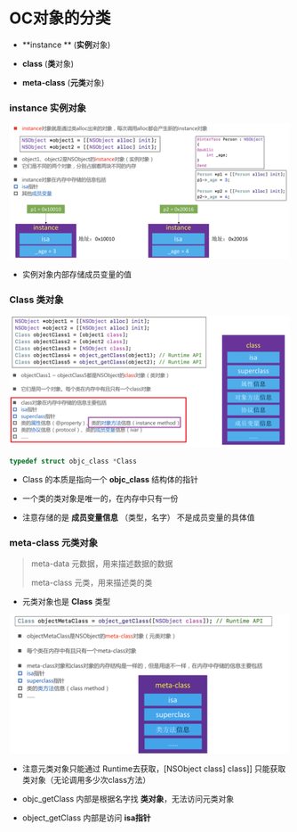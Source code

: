 # OC对象的分类

- **instance **  (**实例**对象)

- **class**   (**类**对象)
- **meta-class**   (**元类**对象)



### instance 实例对象

![image](Images/Snipaste_2022-10-17_16-50-58.png)

- 实例对象内部存储成员变量的值



### Class 类对象

![image](Images/Snipaste_2022-10-17_16-56-16.png)

```objective-c
typedef struct objc_class *Class
```

- Class 的本质是指向一个 **objc_class** 结构体的指针

- 一个类的类对象是唯一的，在内存中只有一份

- 注意存储的是 **成员变量信息** （类型，名字） 不是成员变量的具体值



### meta-class 元类对象

> meta-data 元数据，用来描述数据的数据
>
> meta-class 元类，用来描述类的类

- 元类对象也是 **Class** 类型

![image](Images/Snipaste_2022-10-18_16-13-17.png)

- 注意元类对象只能通过 Runtime去获取，[NSObject class] class]] 只能获取类对象（无论调用多少次class方法）

- objc_getClass 内部是根据名字找 **类对象**，无法访问元类对象
- object_getClass 内部是访问 **isa指针**
